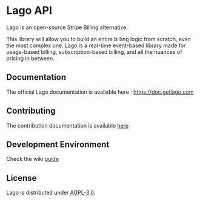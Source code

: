 # Lago API

Lago is an open-source Stripe Billing alternative.

This library will allow you to build an entire billing logic from scratch, even the most complex one. Lago is a real-time event-based library made for usage-based billing, subscription-based billing, and all the nuances of pricing in between.

## Documentation

The official Lago documentation is available here : https://doc.getlago.com

## Contributing

The contribution documentation is available [here](https://github.com/getlago/lago-api/blob/main/CONTRIBUTING.md)

## Development Environment

Check the wiki [guide](https://github.com/getlago/lago-api/wiki)

## License

Lago is distributed under [AGPL-3.0](LICENSE).
